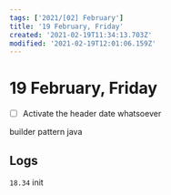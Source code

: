 ```yaml
---
tags: ['2021/[02] February']
title: '19 February, Friday'
created: '2021-02-19T11:34:13.703Z'
modified: '2021-02-19T12:01:06.159Z'
---
```


# 19 February, Friday

- [ ] Activate the header date whatsoever

builder pattern java

## Logs
`18.34` init
